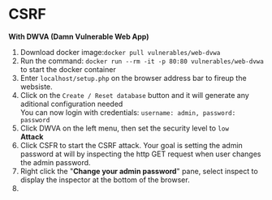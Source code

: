 # CSRF 
**With DWVA (Damn Vulnerable Web App)**<br>
1. Download docker image:`docker pull vulnerables/web-dvwa`<br>
2. Run the command: `docker run --rm -it -p 80:80 vulnerables/web-dvwa` to start the docker container<br>
3. Enter `localhost/setup.php` on the browser address bar to fireup the websiste.<br>
4. Click on the `Create / Reset database` button and it will generate any aditional configuration needed<br>
You can now login with credentials: `username: admin, password: password`<br>
5. Click DWVA on the left menu, then set the security level to `low`<br>
**Attack**<br> 
1. Click CSFR to start the CSRF attack. Your goal is setting the admin password at will by inspecting the http GET request when user changes the admin password.<br>
2. Right click the "**Change your admin password**" pane, select inspect to display the inspector at the bottom of the browser.
3.  
